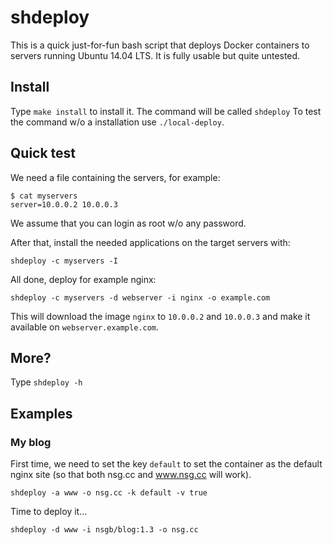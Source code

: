 # shdeploy

This is a quick just-for-fun bash script that deploys Docker containers to servers running Ubuntu 14.04 LTS. It is fully usable but quite untested.

## Install

Type `make install` to install it. The command will be called `shdeploy`
To test the command w/o a installation use `./local-deploy`.

## Quick test

We need a file containing the servers, for example:
```
$ cat myservers
server=10.0.0.2 10.0.0.3
```
We assume that you can login as root w/o any password.

After that, install the needed applications on the target servers with:

`shdeploy -c myservers -I`

All done, deploy for example nginx:

`shdeploy -c myservers -d webserver -i nginx -o example.com`

This will download the image `nginx` to `10.0.0.2` and `10.0.0.3` and make it available on `webserver.example.com`.

## More?

Type `shdeploy -h`

## Examples

### My blog

First time, we need to set the key `default` to set the container as the default nginx site
(so that both nsg.cc and www.nsg.cc will work).

```
shdeploy -a www -o nsg.cc -k default -v true
```

Time to deploy it...

```
shdeploy -d www -i nsgb/blog:1.3 -o nsg.cc
```
